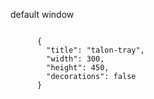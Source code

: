 default window
```

      {
        "title": "talon-tray",
        "width": 300,
        "height": 450,
        "decorations": false
      }
```